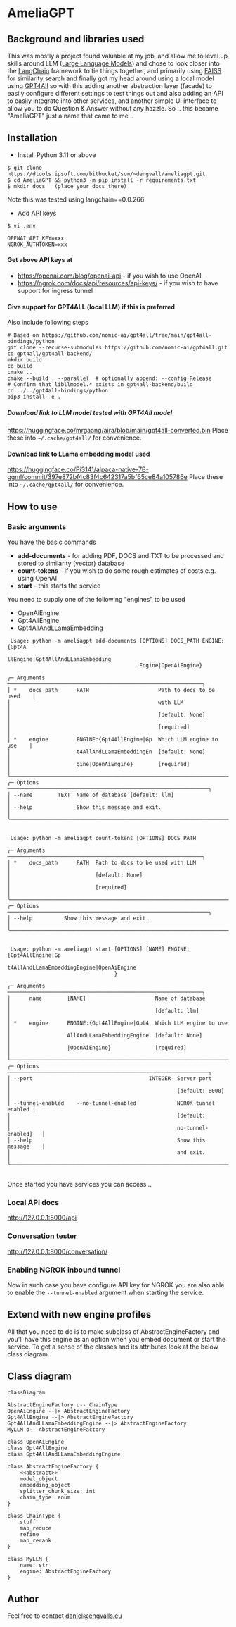 # AmeliaGPT

## Background and libraries used

This was mostly a project found valuable at my job, and allow me to level up skills around LLM ([Large Language Models](https://en.wikipedia.org/wiki/Large_language_model)) and chose to look closer into the [LangChain](https://github.com/langchain-ai/langchain) framework to tie things together, and primarily using [FAISS](https://github.com/facebookresearch/faiss) for similarity search and finally got my head around using a local model using [GPT4All](https://github.com/nomic-ai/gpt4all) so with this adding another abstraction layer (facade) to easily configure different settings to test things out and also adding an API to easily integrate into other services, and another simple UI interface to allow you to do Question & Answer without any hazzle. So .. this became "AmeliaGPT" just a name that came to me .. 

## Installation
- Install Python 3.11 or above

```shell
$ git clone https://dtools.ipsoft.com/bitbucket/scm/~dengvall/ameliagpt.git
$ cd AmeliaGPT && python3 -m pip install -r requirements.txt
$ mkdir docs   (place your docs there)
```
Note this was tested using langchain==0.0.266


- Add API keys
````shell
$ vi .env

OPENAI_API_KEY=xxx
NGROK_AUTHTOKEN=xxx
````

#### Get above API keys at
- https://openai.com/blog/openai-api  - if you wish to use OpenAI
- https://ngrok.com/docs/api/resources/api-keys/  - if you wish to have support for ingress tunnel

#### Give support for GPT4ALL (local LLM) if this is preferred
Also include following steps
```shell
# Based on https://github.com/nomic-ai/gpt4all/tree/main/gpt4all-bindings/python
git clone --recurse-submodules https://github.com/nomic-ai/gpt4all.git
cd gpt4all/gpt4all-backend/
mkdir build
cd build
cmake ..
cmake --build . --parallel  # optionally append: --config Release
# Confirm that libllmodel.* exists in gpt4all-backend/build
cd ../../gpt4all-bindings/python
pip3 install -e .
```

##### Download link to LLM model tested with GPT4All model
https://huggingface.co/mrgaang/aira/blob/main/gpt4all-converted.bin
Place these into `~/.cache/gpt4all/` for convenience.

#### Download link to LLama embedding model used
https://huggingface.co/Pi3141/alpaca-native-7B-ggml/commit/397e872bf4c83f4c642317a5bf65ce84a105786e
Place these into `~/.cache/gpt4all/` for convenience.



## How to use

### Basic arguments

You have the basic commands

- **add-documents** - for adding PDF, DOCS and TXT to be processed and stored to similarity (vector) database
- **count-tokens** - if you wish to do some rough estimates of costs e.g. using OpenAI
- **start** - this starts the service

You need to supply one of the following "engines" to be used

- OpenAiEngine
- Gpt4AllEngine
- Gpt4AllAndLLamaEmbedding



```shell
 Usage: python -m ameliagpt add-documents [OPTIONS] DOCS_PATH ENGINE:{Gpt4A 
                                          llEngine|Gpt4AllAndLLamaEmbedding 
                                          Engine|OpenAiEngine}              
                                                                            
╭─ Arguments ──────────────────────────────────────────────────────────────╮
│ *    docs_path      PATH                      Path to docs to be used    │
│                                               with LLM                   │
│                                               [default: None]            │
│                                               [required]                 │
│ *    engine         ENGINE:{Gpt4AllEngine|Gp  Which LLM engine to use    │
│                     t4AllAndLLamaEmbeddingEn  [default: None]            │
│                     gine|OpenAiEngine}        [required]                 │
╰──────────────────────────────────────────────────────────────────────────╯
╭─ Options ────────────────────────────────────────────────────────────────╮
│ --name        TEXT  Name of database [default: llm]                      │
│ --help              Show this message and exit.                          │
╰──────────────────────────────────────────────────────────────────────────╯

                                                                            
 Usage: python -m ameliagpt count-tokens [OPTIONS] DOCS_PATH                
                                                                            
╭─ Arguments ──────────────────────────────────────────────────────────────╮
│ *    docs_path      PATH  Path to docs to be used with LLM               │
│                           [default: None]                                │
│                           [required]                                     │
╰──────────────────────────────────────────────────────────────────────────╯
╭─ Options ────────────────────────────────────────────────────────────────╮
│ --help          Show this message and exit.                              │
╰──────────────────────────────────────────────────────────────────────────╯

                                                                            
 Usage: python -m ameliagpt start [OPTIONS] [NAME] ENGINE:{Gpt4AllEngine|Gp 
                                  t4AllAndLLamaEmbeddingEngine|OpenAiEngine 
                                  }                                         
                                                                            
╭─ Arguments ──────────────────────────────────────────────────────────────╮
│      name        [NAME]                      Name of database            │
│                                              [default: llm]              │
│ *    engine      ENGINE:{Gpt4AllEngine|Gpt4  Which LLM engine to use     │
│                  AllAndLLamaEmbeddingEngine  [default: None]             │
│                  |OpenAiEngine}              [required]                  │
╰──────────────────────────────────────────────────────────────────────────╯
╭─ Options ────────────────────────────────────────────────────────────────╮
│ --port                                     INTEGER  Server port          │
│                                                     [default: 8000]      │
│ --tunnel-enabled    --no-tunnel-enabled             NGROK tunnel enabled │
│                                                     [default:            │
│                                                     no-tunnel-enabled]   │
│ --help                                              Show this message    │
│                                                     and exit.            │
╰──────────────────────────────────────────────────────────────────────────╯


```

Once started you have services you can access .. 

### Local API docs
http://127.0.0.1:8000/api

### Conversation tester
http://127.0.0.1:8000/conversation/

### Enabling NGROK inbound tunnel

Now in such case you have configure API key for NGROK you are also able to enable the `--tunnel-enabled` argument when starting the service.

## Extend with new engine profiles

All that you need to do is to make subclass of AbstractEngineFactory and you'll have this engine as an option when you embed document or start the service. To get a sense of the classes and its attributes look at the below class diagram.

## Class diagram

```mermaid
classDiagram

AbstractEngineFactory o-- ChainType
OpenAiEngine --|> AbstractEngineFactory
Gpt4AllEngine --|> AbstractEngineFactory
Gpt4AllAndLLamaEmbeddingEngine --|> AbstractEngineFactory
MyLLM o-- AbstractEngineFactory

class OpenAiEngine
class Gpt4AllEngine
class Gpt4AllAndLLamaEmbeddingEngine

class AbstractEngineFactory {
    <<abstract>>
    model_object
    embedding_object
    splitter_chunk_size: int
    chain_type: enum
}

class ChainType {
    stuff
    map_reduce
    refine
    map_rerank
}

class MyLLM {
    name: str
    engine: AbstractEngineFactory
}
```



## Author

Feel free to contact daniel@engvalls.eu
